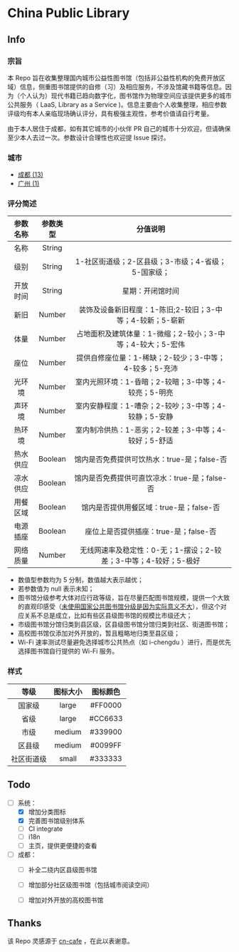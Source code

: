 # China Public Library

## Info

### 宗旨

本 Repo 旨在收集整理国内城市公益性图书馆（包括非公益性机构的免费开放区域）信息，侧重图书馆提供的自修（习）及相应服务，不涉及馆藏书籍等信息。因为（个人认为）现代书籍已趋向数字化，图书馆作为物理空间应该提供更多的城市公共服务（ LaaS, Library as a Service )。信息主要由个人收集整理，相应参数评级均有本人亲临现场确认评分，具有极强主观性，参考价值请自行考量。

由于本人居住于成都，如有其它城市的小伙伴 PR 自己的城市十分欢迎，但请确保至少本人去过一次。参数设计合理性也欢迎提 Issue 探讨。

### 城市

- [成都 (13)](./chengdu.geojson)
- [广州 (1)](./guangzhou.geojson)

### 评分简述

| 参数名称 | 参数类型 |                           分值说明                           |
| :------: | :------: | :----------------------------------------------------------: |
|   名称   |  String  |                                                              |
|   级别   |  String  |      1-社区街道级；2-区县级；3-市级；4-省级；5-国家级；      |
| 开放时间 |  String  |                       星期：开闭馆时间                       |
|   新旧   |  Number  |  装饰及设备新旧程度：1-陈旧;2-较旧；3-中等；4-较新；5-崭新   |
|   体量   |  Number  |  占地面积及建筑体量：1-微缩；2-较小；3-中等；4-较大；5-宏伟  |
|   座位   |  Number  |    提供自修座位量：1-稀缺；2-较少；3-中等；4-较多；5-充沛    |
|  光环境  |  Number  |     室内光照环境：1-昏暗；2-较暗；3-中等；4-较亮；5-明亮     |
|  声环境  |  Number  |     室内安静程度：1-嘈杂；2-较吵；3-中等；4-较静；5-安静     |
|  热环境  |  Number  |     室内制冷供热：1-恶劣；2-较差；3-中等；4-较好；5-舒适     |
| 热水供应 | Boolean  |         馆内是否免费提供可饮热水：true-是；false-否          |
| 凉水供应 | Boolean  |        馆内是否免费提供可直饮凉水：true-是；false-否         |
| 用餐区域 | Boolean  |           馆内是否提供用餐区域：true-是；false-否            |
| 电源插座 | Boolean  |            座位上是否提供插座：true-是；false-否             |
| 网络质量 |  Number  | 无线网速率及稳定性：0-无；1-摆设；2-较差；3-中等；4-较好；5-极好 |

* 数值型参数均为 5 分制，数值越大表示越优；
* 若参数值为 null 表示未知；
* 图书馆分级参考大体对应行政等级，旨在尽量匹配图书馆规模，提供一个大致的直观印感受（[未使用国家公共图书馆分级是因为实际意义不大](http://www.lsc.org.cn/contents/1129/12564.html#)），但这个对应关系不总是成立，比如有些区县级图书馆的规模比市级还大；
* 市级图书馆分馆归类到县区级，区县级图书馆分馆归类到社区、街道图书馆；
* 高校图书馆仅添加对外开放的，暂且粗略地归类至县区级；
* Wi-Fi 速率测试尽量避免选择城市公共热点（如 i-chengdu ）进行，而是优先选择图书馆自行提供的 Wi-Fi 服务。

### 样式

|    等级    | 图标大小 | 图标颜色 |
| :--------: | :------: | :------: |
|   国家级   |  large   | \#FF0000 |
|    省级    |  large   | \#CC6633 |
|    市级    |  medium  | \#339900 |
|   区县级   |  medium  | \#0099FF |
| 社区街道级 |  small   | \#333333  |



## Todo

- [ ] 系统：
	- [x] 增加分类图标
	- [x] 完善图书馆级别体系
	- [ ] CI integrate
	- [ ] i18n
	- [ ] 主页，提供更便捷的查看

- [ ] 成都：
  - [ ] 补全二绕内区县级图书馆
  - [ ] 增加部分社区级图书馆（包括城市阅读空间）
  - [ ] 增加对外开放的高校图书馆
  
  

## Thanks

该 Repo 灵感源于 [cn-cafe](https://github.com/ElaWorkshop/awesome-cn-cafe) ，在此以表谢意。